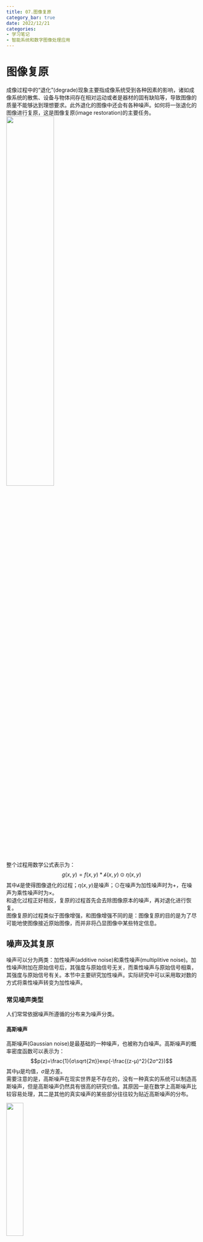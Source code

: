 ```yaml
---
title: 07.图像复原
category_bar: true
date: 2022/12/21
categories: 
- 学习笔记
- 智能系统和数字图像处理应用
---
```

# 图像复原
成像过程中的“退化”(degrade)现象主要指成像系统受到各种因素的影响，诸如成像系统的散焦、设备与物体间存在相对运动或者是器材的固有缺陷等，导致图像的质量不能够达到理想要求。此外退化的图像中还会有各种噪声。如何将一张退化的图像进行复原，这是图像复原(image restoration)的主要任务。  
<img src= https://cdn.jsdelivr.net/gh/l61012345/Pic/img/20221221192158.png width=50%>  

整个过程用数学公式表示为：  
$$g(x,y)=f(x,y)*\mathcal{h}(x,y)⊙η(x,y)$$
其中$\mathcal{h}$是使得图像退化的过程；$η(x,y)$是噪声；$⊙$在噪声为加性噪声时为$+$，在噪声为乘性噪声时为$×$。  
和退化过程正好相反，复原的过程首先会去除图像原本的噪声，再对退化进行恢复。  
图像复原的过程类似于图像增强，和图像增强不同的是：图像复原的目的是为了尽可能地使图像接近原始图像，而并非将凸显图像中某些特定信息。  

## 噪声及其复原
噪声可以分为两类：加性噪声(additive noise)和乘性噪声(multiplitive noise)。加性噪声附加在原始信号后，其强度与原始信号无关，而乘性噪声与原始信号相乘，其强度与原始信号有关。本节中主要研究加性噪声。实际研究中可以采用取对数的方式将乘性噪声转变为加性噪声。  

### 常见噪声类型
人们常常依据噪声所遵循的分布来为噪声分类。  

#### 高斯噪声
高斯噪声(Gaussian noise)是最基础的一种噪声，也被称为白噪声。高斯噪声的概率密度函数可以表示为：  
$$p(z)=\frac{1}{σ\sqrt{2π}}exp(-\frac{(z-μ)^2}{2σ^2})$$
其中$μ$是均值，$σ$是方差。  
需要注意的是，高斯噪声在现实世界是不存在的，没有一种真实的系统可以制造高斯噪声，但是高斯噪声仍然具有很高的研究价值。其原因一是在数学上高斯噪声比较容易处理，其二是其他的真实噪声的某些部分往往较为贴近高斯噪声的分布。  

<img src= https://cdn.jsdelivr.net/gh/l61012345/Pic/img/20221221193639.png width=30%>

#### 瑞利噪声
瑞利噪声(Rayleigh noise)是一种真实存在的噪声，它主要存在于核磁共振图像和水下摄影图像中，其概率密度分布不对称。  
其概率密度函数为：  
$$p(z)=\begin{cases}
    \frac{2}{b}(z-a)exp(-\frac{(z-a)^2}{b}),z ≥a\\
    0,z<a
\end{cases}$$

<img src= https://cdn.jsdelivr.net/gh/l61012345/Pic/img/20221221194015.png width=30%>  

#### 椒盐噪声
椒盐噪声(salt and pepper noise)也称为脉冲噪声，是图像中经常见到的一种噪声，它是一种随机出现的白点或者黑点，可能是亮的区域有黑色像素或是在暗的区域有白色像素（或是两者皆有）。椒盐噪声的成因可能是影像讯号受到突如其来的强烈干扰而产生、类比数位转换器或位元传输错误等。例如失效的感应器导致像素值为最小值，饱和的感应器导致像素值为最大值。  
椒盐噪声会随机地将某些特定的像素值改变为另外一些像素值。  
<img src= https://cdn.jsdelivr.net/gh/l61012345/Pic/img/20221221194243.png width=30%>  

此外还有其他的常见噪声，比如伽马噪声和指数噪声，它们的概率分布及统计特性已经在课程《可靠性工程》中有过介绍，故在此省略。  
<img src= https://cdn.jsdelivr.net/gh/l61012345/Pic/img/20221221194327.png width=50%>  

### 噪声估计
下面来研究不同类型的噪声对图像的影响，下图显示了六种噪声（高斯噪声、瑞利噪声、伽马噪声、指数噪声、均匀噪声、椒盐噪声）对于同一张只包含三个像素值的图像在亮度直方图上的影响。  

<img src= https://cdn.jsdelivr.net/gh/l61012345/Pic/img/20221222131600.png width=50%>  
<img src= https://cdn.jsdelivr.net/gh/l61012345/Pic/img/20221222132119.png width=50%>  

观察上图可以发现，原图直方图的每一个冲激被延拓为以其为统计中心对应的噪声包络。  可以总结：**噪声对图像的的影响是将图像上每个像素对应的分布延拓到相邻的像素值，这个延拓的包络形状为该噪声概率密度分布函数**。  
因此，**通过观察图像对应直方图上像素值的包络可以判断出图像噪声的类型**。  

实际的图像包含的色彩/灰度相较于上面的例子中的原图更多，这种情况下，通常是截取图像中看起来颜色均匀的一部分，再通过分析其直方图的包络形状估计图像的噪声类型。  
<img src= https://cdn.jsdelivr.net/gh/l61012345/Pic/img/20221222135844.png width=50%>  

有一些噪声的概率分布函数较为近似，比如瑞利噪声和高斯噪声，这种情况下则使用两种概率模型对直方图的包络线进行拟合，再比较两者拟合结果的均方差，选择均方差较低的拟合方案。  

#### 噪声去除
噪声估计的目的是为了根据图像的噪声类型选择合适的滤波器以及滤波器合适的参数去除噪声（比如：高斯噪声-高斯滤波器，椒盐噪声-中值滤波器）。  
因此整个噪声去除的流程为：  
1. 估计噪声
2. 根据噪声选择合适的滤波器和滤波器类型
3. 噪声过滤

如果去除噪声后的照片$\hat{f}(x,y)$和原图（原图只添加了噪声）的差距仍然很大，那么可能的原因有两点：  
- 噪声估计过程中错误地估计的噪声的类型和噪声参数。  
- 使用了错误的滤波方法。  

## 退化及其复原
### 常见退化方式
#### 高斯模糊
高斯模糊即高斯滤波。虽然高斯模糊不存在于真实世界，但是许多真实的模糊可以被近似地看做高斯模糊进行处理。  

#### 运动模糊
运动模糊(motion blurring)是由于在相机曝光时间中被摄物体与相机发生相对运动而造成的模糊。运动模糊可以理解为多张被摄物体照片在曝光时间$T$上的时域叠加，每张被叠加的照片上被摄物体都有一小段位移。  
<img src= https://cdn.jsdelivr.net/gh/l61012345/Pic/img/20221222153634.png width=70%>  

运动模糊后的照片$g(x,y)$可以用数学表示为：  
$$g(x,y)=∫_0^Tf(x-x(t),y-y(t))dt$$

### 逆滤波
复原退化的其中一种方法是逆滤波(inverse filtering)。它的基本思路如下：  
经过除噪后的图像可以表示为：  
$$g(x,y)=f(x,y)*\mathcal{h}(x,y)$$
在频域中，卷积将变为乘法，更易于处理，因此对等式两边同时使用傅里叶变换：  
$$G(u,v)=F(u,v)*\mathcal{H}(u,v)$$
那么原图的频域表示为：  
$$F(u,v)=\frac{G(u,v)}{\mathcal{H}(u,v)}$$
因此，倘若能够正确估计退化函数$\mathcal{H}(u,v)$或者$h(x,y)$，那么图像就可以通过与退化函数相除，再进行傅里叶反变换被正确复原。  
逆滤波的难点是如何估计退化函数$\mathcal{H}$，通常情况是根据经验预测图像所经受的退化类型，但是也有可能原始图像本身就是一张退化图像，这种情况下退化函数难以被估计。  

### 维纳滤波
维纳滤波(Wiener filtering)是另一种复原退化的方法。其基本思想是将原图和复原图的均方差表达式最小化，并求出此时复原图像的值。  
原图和复原图的均方差表示为：  
$$MSE=E[(\hat{f}-f)^2]$$
根据期望的式子将其展开，并使用傅里叶变换转到频域，最后求导，得到$MSE$在频域上最小的复原图表达式为：   
$$\hat{F}(u,v)=G(u,v)\frac{\mathcal{H}^*(u,v)}{\mathcal{H}^2(u,v)+\frac{P_η}{P_f}}$$
其中$\mathcal{H}^*(u,v)$是$\mathcal{H}(u,v)$的共轭函数；$P_η$和$P_f$分别对应噪声$η$和原图$f$的功率谱密度，可以由维纳-辛钦定理计算得到。不过实际处理问题时由于$\frac{P_η}{P_f}$是一个常数，简记为$K$，通常不会计算这两者的功率谱密度，而是尝试如下式子：  
$$\hat{F}(u,v)=G(u,v)\frac{\mathcal{H}^*(u,v)}{\mathcal{H}^2(u,v)+K}$$
$$\hat{f}(x,y)=F^{-1}[\hat{F}(u,v)]$$
为$K$设置一个范围，然后不断地尝试不同的$K$值，观察$\hat{f}(x,y)$的清晰程度来复原图片。  
下图展示了使用逆滤波法(下图第二列左图)和维纳滤波（下图第二列右图）分别复原的具有高斯模糊的图像：  
<img src= https://cdn.jsdelivr.net/gh/l61012345/Pic/img/20221222155341.png width=50%>  

下图展示了使用逆滤波法(下图第二列)和维纳滤波（下图第三列）分别复原的具有运动模糊的图像：  
<img src= https://cdn.jsdelivr.net/gh/l61012345/Pic/img/20221222155054.png width=50%>  

可以发现维纳滤波的效果要比逆滤波法更好，同时倘若可以对图像进行降噪处理(上图第二行和第三行)，那么两种滤波方法的效果都会得到提升。  
